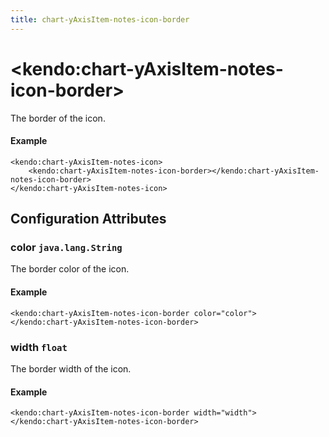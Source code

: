 ```yaml
---
title: chart-yAxisItem-notes-icon-border
---
```


# \<kendo:chart-yAxisItem-notes-icon-border\>

The border of the icon.

#### Example
    <kendo:chart-yAxisItem-notes-icon>
        <kendo:chart-yAxisItem-notes-icon-border></kendo:chart-yAxisItem-notes-icon-border>
    </kendo:chart-yAxisItem-notes-icon>

## Configuration Attributes

### color `java.lang.String`

The border color of the icon.

#### Example
    <kendo:chart-yAxisItem-notes-icon-border color="color">
    </kendo:chart-yAxisItem-notes-icon-border>

### width `float`

The border width of the icon.

#### Example
    <kendo:chart-yAxisItem-notes-icon-border width="width">
    </kendo:chart-yAxisItem-notes-icon-border>

